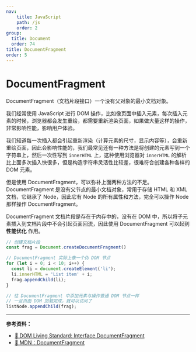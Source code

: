 ```yaml
---
nav:
    title: JavaScript
    path: /js
    order: 2
group:
  title: Document
  order: 74
title: DocumentFragment
order: 5
---
```


# DocumentFragment

DocumentFragment（文档片段接口）一个没有父对象的最小文档对象。

我们经常使用 JavaScript 进行 DOM 操作，比如像页面中插入元素，每次插入元素的时候，浏览器都会发生重绘，都需要重新渲染页面，如果做大量这样的操作，非常影响性能，影响用户体验。

我们知道每一次插入都会引起重新渲染（计算元素的尺寸，显示内容等），会重新重绘页面，因此会影响性能的，我们最常见还有一种方法是将创建的元素写到一个字符串上，然后一次性写到 `innerHTML` 上，这种使用浏览器对 `innerHTML` 的解析比上面多次插入快很多，但是构造字符串灵活性比较差，很难符合创建各种各样的 DOM 元素。

但是使用 DocumentFragment，可以弥补上面两种方法的不足。DocumentFragment 是没有父节点的最小文档对象，常用于存储 HTML 和 XML 文档，它继承了 Node，因此它有 Node 的所有属性和方法，完全可以操作 Node 那样操作 DocumentFragment。

DocumentFragment 文档片段是存在于内存中的，没有在 DOM 中，所以将子元素插入到文档片段中不会引起页面回流，因此使用 DocumentFragment 可以起到 **性能优化** 作用。

```js
// 创建文档片段
const frag = Document.createDocumentFragment()

// DocumentFragment 实际上像一个伪 DOM 节点
for (let i = 0; i < 10; i++) {
  const li = document.createElement('li');
  li.innerHTML = 'List item' + i;
  frag.appendChild(li);
}

// 往 DocumentFragment 中添加元素与操作普通 DOM 节点一样
// 一旦页面 DOM 加载完成，就可以访问了
listNode.appendChild(frag);

```

---

**参考资料：**

- [📖 DOM Living Standard: Interface DocumentFragment](https://dom.spec.whatwg.org/#interface-documentfragment)
- [📖 MDN：DocumentFragment](https://developer.mozilla.org/zh-CN/docs/Web/API/DocumentFragment)
